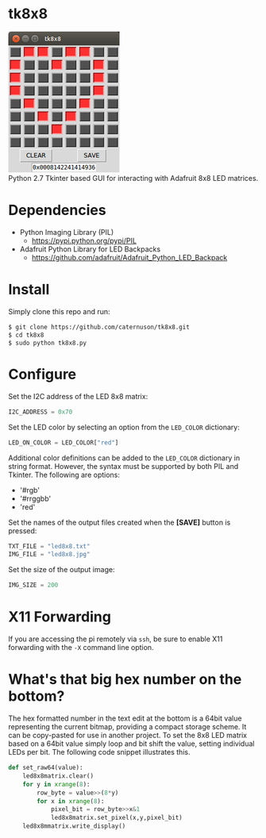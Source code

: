 # tk8x8
<img src="tk8x8_heart.png"/><br/>
Python 2.7 Tkinter based GUI for interacting with Adafruit 8x8 LED matrices.

# Dependencies
* Python Imaging Library (PIL)
    * https://pypi.python.org/pypi/PIL
* Adafruit Python Library for LED Backpacks
    * https://github.com/adafruit/Adafruit_Python_LED_Backpack

# Install
Simply clone this repo and run:
```
$ git clone https://github.com/caternuson/tk8x8.git
$ cd tk8x8
$ sudo python tk8x8.py
```
# Configure
Set the I2C address of the LED 8x8 matrix:
```python
I2C_ADDRESS = 0x70
```

Set the LED color by selecting an option from the `LED_COLOR` dictionary:
```python
LED_ON_COLOR = LED_COLOR["red"]
```

Additional color definitions can be added to the `LED_COLOR` dictionary in string
format. However, the syntax must be supported by both PIL and Tkinter.
The following are options:
* '#rgb'
* '#rrggbb'
* 'red'

Set the names of the output files created when the **[SAVE]** button is pressed:
```python
TXT_FILE = "led8x8.txt"
IMG_FILE = "led8x8.jpg"
```

Set the size of the output image:
```python
IMG_SIZE = 200
```
# X11 Forwarding
If you are accessing the pi remotely via ```ssh```, be sure to enable X11
forwarding with the ```-X``` command line option.

# What's that big hex number on the bottom?
The hex formatted number in the text edit at the bottom is a 64bit value
representing the current bitmap, providing a compact storage scheme.
It can be copy-pasted for use in another project.
To set the 8x8 LED matrix based on a 64bit value simply loop and bit
shift the value, setting individual LEDs per bit. The following code snippet
illustrates this.
```python
def set_raw64(value):
    led8x8matrix.clear()
    for y in xrange(8):
        row_byte = value>>(8*y)
        for x in xrange(8):
            pixel_bit = row_byte>>x&1 
            led8x8matrix.set_pixel(x,y,pixel_bit) 
    led8x8mmatrix.write_display() 
```
